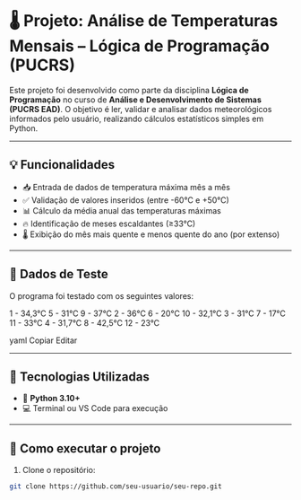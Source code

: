 # 🌡️ Projeto: Análise de Temperaturas Mensais – Lógica de Programação (PUCRS)

Este projeto foi desenvolvido como parte da disciplina **Lógica de Programação** no curso de **Análise e Desenvolvimento de Sistemas (PUCRS EAD)**. O objetivo é ler, validar e analisar dados meteorológicos informados pelo usuário, realizando cálculos estatísticos simples em Python.

---

## 💡 Funcionalidades

- 📥 Entrada de dados de temperatura máxima mês a mês
- ✅ Validação de valores inseridos (entre -60°C e +50°C)
- 📊 Cálculo da média anual das temperaturas máximas
- 🔥 Identificação de meses escaldantes (≥33°C)
- 🌡️ Exibição do mês mais quente e menos quente do ano (por extenso)

---

## 🧪 Dados de Teste

O programa foi testado com os seguintes valores:

1 - 34,3°C 5 - 31°C 9 - 37°C
2 - 36°C 6 - 20°C 10 - 32,1°C
3 - 31°C 7 - 17°C 11 - 33°C
4 - 31,7°C 8 - 42,5°C 12 - 23°C

yaml
Copiar
Editar

---

## 🧠 Tecnologias Utilizadas

- 🐍 **Python 3.10+**
- 💻 Terminal ou VS Code para execução

---

## 📂 Como executar o projeto

1. Clone o repositório:
```bash
git clone https://github.com/seu-usuario/seu-repo.git
